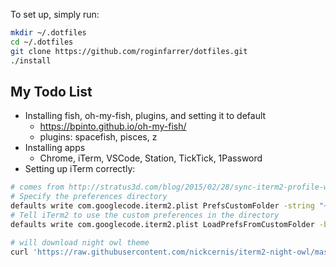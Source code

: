 To set up, simply run:

```bash
mkdir ~/.dotfiles
cd ~/.dotfiles
git clone https://github.com/roginfarrer/dotfiles.git
./install
```

## My Todo List

- Installing fish, oh-my-fish, plugins, and setting it to default
  - https://bpinto.github.io/oh-my-fish/
  - plugins: spacefish, pisces, z
- Installing apps
  - Chrome, iTerm, VSCode, Station, TickTick, 1Password
- Setting up iTerm correctly:

```bash
# comes from http://stratus3d.com/blog/2015/02/28/sync-iterm2-profile-with-dotfiles-repository/
# Specify the preferences directory
defaults write com.googlecode.iterm2.plist PrefsCustomFolder -string "~/dotfiles/iterm2"
# Tell iTerm2 to use the custom preferences in the directory
defaults write com.googlecode.iterm2.plist LoadPrefsFromCustomFolder -bool true

# will download night owl theme
curl 'https://raw.githubusercontent.com/nickcernis/iterm2-night-owl/master/Night%20Owl.itermcolors' > iterm/night_owl.itermcolors
```

